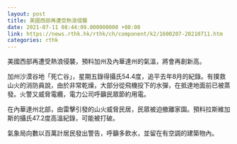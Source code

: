 ```yaml
---
layout: post
title: 美國西部再遭受熱浪侵襲
date: 2021-07-11 08:44:09.000000000 +08:00
link: https://news.rthk.hk/rthk/ch/component/k2/1600207-20210711.htm
categories: rthk
---
```


美國西部再遭受熱浪侵襲，預料加州及內華達州的氣溫，將會再創新高。

加州沙漠谷地「死亡谷」，星期五錄得攝氏54.4度，追平去年8月的紀錄。有撲救山火的消防員說，由於非常乾燥，大部分從飛機投下的水彈，在抵達地面前已被蒸發。火警又威脅電纜，電力公司呼籲民眾節約用電。

在內華達州北部，由雷擊引發的山火威脅民居，民眾被迫撤離家園。預料拉斯維加斯的攝氏47.2度高溫紀錄，可能被打破。

氣象局向數以百萬計居民發出警告，呼籲多飲水，並留在有空調的建築物內。
